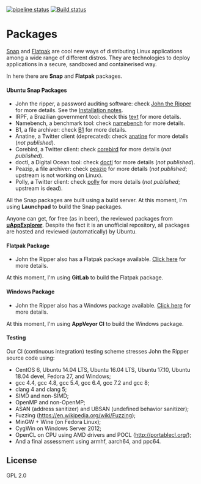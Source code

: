 [![pipeline status](https://gitlab.com/claudioandre/packages/badges/master/pipeline.svg)](https://gitlab.com/claudioandre/packages/pipelines)
[![Build status](https://ci.appveyor.com/api/projects/status/hd7cp5qt34xfu7d8?svg=true)](https://ci.appveyor.com/project/claudioandre/johntheripper)

Packages
=============

[Snap](http://snapcraft.io/) and [Flatpak](http://flatpak.org/) are cool new ways of distributing Linux applications among a wide range of different distros. They are technologies to deploy applications in a secure, sandboxed and containerised way.

In here there are **Snap** and **Flatpak** packages.

#### Ubuntu Snap Packages
- John the ripper, a password auditing software: check [John the Ripper](https://github.com/magnumripper/JohnTheRipper) for more details. See the [Installation notes](https://github.com/claudioandre/packages/tree/master/john-the-ripper#john-the-ripper).
- IRPF, a Brazilian government tool: check this [text](https://claudioandre.github.io/outros/irpf_package.htm?id=git) for more details.
- Namebench, a benchmark tool: check [namebench](https://code.google.com/archive/p/namebench) for more details.
- B1, a file archiver: check [B1](http://b1.org/) for more details.
- Anatine, a Twitter client (deprecated): check [anatine](https://github.com/sindresorhus/anatine) for more details (*not published*).
- Corebird, a Twitter client: check [corebird](https://github.com/baedert/corebird) for more details (*not published*).
- doctl, a Digital Ocean tool: check [doctl](https://github.com/digitalocean/doctl) for more details (*not published*).
- Peazip, a file archiver: check [peazip](http://www.peazip.org/) for more details (*not published*; upstream is not working on Linux).
- Polly, a Twitter client: check [polly](https://launchpad.net/polly) for more details (*not published*; upstream is dead).

All the Snap packages are built using a build server. At this moment, I'm using **Launchpad** to build the Snap packages.

Anyone can get, for free (as in beer), the reviewed packages from [**uAppExplorer**](https://uappexplorer.com/snaps?q=author%3AClaudio+Andr%C3%A9&sort=-points). Despite the fact it is an unofficial repository, all packages are hosted and reviewed (automatically) by Ubuntu.

#### Flatpak Package
- John the Ripper also has a Flatpak package available. [Click here](https://github.com/claudioandre/packages/tree/master/john-the-ripper#flatpak) for more details.

At this moment, I'm using **GitLab** to build the Flatpak package.

#### Windows Package
- John the Ripper also has a Windows package available. [Click here](https://github.com/claudioandre/packages/blob/master/john-the-ripper/readme.md#windows) for more details.

At this moment, I'm using **AppVeyor CI** to build the Windows package.

#### Testing

Our CI (continuous integration) testing scheme stresses John the Ripper source code using:
- CentOS 6, Ubuntu 14.04 LTS, Ubuntu 16.04 LTS, Ubuntu 17.10, Ubuntu 18.04 devel, Fedora 27, and Windows;
- gcc 4.4, gcc 4.8, gcc 5.4, gcc 6.4, gcc 7.2 and gcc 8;
- clang 4 and clang 5;
- SIMD and non-SIMD;
- OpenMP and non-OpenMP;
- ASAN (address sanitizer) and UBSAN (undefined behavior sanitizer);
- Fuzzing (https://en.wikipedia.org/wiki/Fuzzing);
- MinGW + Wine (on Fedora Linux);
- CygWin on Windows Server 2012;
- OpenCL on CPU using AMD drivers and POCL (http://portablecl.org/);
- And a final assessment using armhf, aarch64, and ppc64.

## License

GPL 2.0
